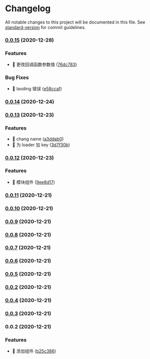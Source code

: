 # Changelog

All notable changes to this project will be documented in this file. See [standard-version](https://github.com/conventional-changelog/standard-version) for commit guidelines.

### [0.0.15](https://github.com/li-qiuli/epub-list/compare/v0.0.14...v0.0.15) (2020-12-28)

### Features

- 🎸 更改回调函数参数值 ([76dc783](https://github.com/li-qiuli/epub-list/commit/76dc783f6259b32aefd906920a3222e996b0c905))

### Bug Fixes

- 🐛 laoding 错误 ([e58ccaf](https://github.com/li-qiuli/epub-list/commit/e58ccaf1a92c54aed9f97b0e14de5fcca40d243c))

### [0.0.14](https://github.com/li-qiuli/epub-list/compare/v0.0.13...v0.0.14) (2020-12-24)

### [0.0.13](https://github.com/li-qiuli/epub-list/compare/v0.0.12...v0.0.13) (2020-12-23)

### Features

- 🎸 chang name ([a3ddab0](https://github.com/li-qiuli/epub-list/commit/a3ddab08765b4a6b1ca6a06c0c8573cf8b010872))
- 🎸 为 loader 加 key ([3d7f30b](https://github.com/li-qiuli/epub-list/commit/3d7f30bb5f7ddc2a1d6d9725548eef4003c59bf9))

### [0.0.12](https://github.com/li-qiuli/epub-list/compare/v0.0.11...v0.0.12) (2020-12-23)

### Features

- 🎸 模块组件 ([9ee8d17](https://github.com/li-qiuli/epub-list/commit/9ee8d1719d84f776fc97782612e6e49efba8a34d))

### [0.0.11](https://github.com/li-qiuli/epub-list/compare/v0.0.10...v0.0.11) (2020-12-21)

### [0.0.10](https://github.com/li-qiuli/epub-list/compare/v0.0.9...v0.0.10) (2020-12-21)

### [0.0.9](https://github.com/li-qiuli/epub-list/compare/v0.0.8...v0.0.9) (2020-12-21)

### [0.0.8](https://github.com/li-qiuli/epub-list/compare/v0.0.7...v0.0.8) (2020-12-21)

### [0.0.7](https://github.com/li-qiuli/epub-list/compare/v0.0.6...v0.0.7) (2020-12-21)

### [0.0.6](https://github.com/li-qiuli/epub-list/compare/v0.0.5...v0.0.6) (2020-12-21)

### [0.0.5](https://github.com/li-qiuli/epub-list/compare/v0.0.4...v0.0.5) (2020-12-21)

### [0.0.2](https://github.com/li-qiuli/epub-list/compare/v0.0.4...v0.0.2) (2020-12-21)

### [0.0.4](https://github.com/li-qiuli/epub-list/compare/v0.0.3...v0.0.4) (2020-12-21)

### [0.0.3](https://github.com/li-qiuli/epub-list/compare/v0.0.2...v0.0.3) (2020-12-21)

### 0.0.2 (2020-12-21)

### Features

- 🎸 添加组件 ([b25c386](https://github.com/li-qiuli/epub-list/commit/b25c386523bc46ce773f3ac32f73c242aeb990fa))
